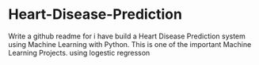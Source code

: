 # Heart-Disease-Prediction
Write a github readme for i have  build a Heart Disease Prediction system using Machine Learning with Python. This is one of the important Machine Learning Projects. using logestic regresson 
